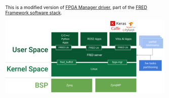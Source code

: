 
This is a modified version of [FPGA Manager driver](https://www.kernel.org/doc/html/latest/driver-api/fpga/fpga-mgr.html), part of the [FRED Framework software stack](https://fred-framework-docs.readthedocs.io/en/latest/index.html). 

[![](https://github.com/fred-framework/fred-docs/raw/main/docs/images/fred-sw-stack.png)](https://fred-framework-docs.readthedocs.io/en/latest/index.html)

